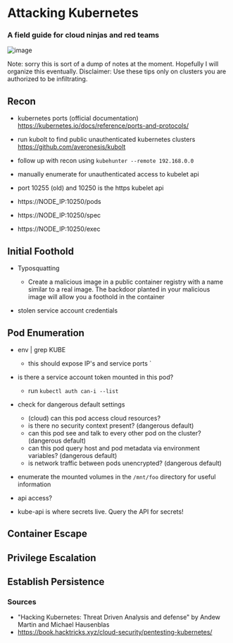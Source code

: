 # Attacking Kubernetes 

### A field guide for cloud ninjas and red teams
![image](https://user-images.githubusercontent.com/24460340/169073810-c0a06695-2f0f-492d-8283-a129b8e9ab3c.png)
 
Note: sorry this is sort of a dump of notes at the moment. Hopefully I will organize this eventually.
Disclaimer: Use these tips only on clusters you are authorized to be infiltrating.

## Recon
- kubernetes ports (official documentation) https://kubernetes.io/docs/reference/ports-and-protocols/
- run kubolt to find public unauthenticated kubernetes clusters https://github.com/averonesis/kubolt
 - follow up with recon using `kubehunter --remote 192.168.0.0` 

- manually enumerate for unauthenticated access to kubelet api
 - port 10255 (old) and 10250 is the https kubelet api
  - https://NODE_IP:10250/pods
  - https://NODE_IP:10250/spec  
  - https://NODE_IP:10250/exec

## Initial Foothold

- Typosquatting
  - Create a malicious image in a public container registry with a name similar to a real image. The backdoor planted in your malicious image will allow you a foothold in the container

- stolen service account credentials

## Pod Enumeration
- env | grep KUBE
  - this should expose IP's and service ports `    

- is there a service account token mounted in this pod?
  - run `kubectl auth can-i --list`
 
- check for dangerous default settings
  - (cloud) can this pod access cloud resources? 
  - is there no security context present? (dangerous default)
  - can this pod see and talk to every other pod on the cluster? (dangerous default)
  - can this pod query host and pod metadata via environment variables? (dangerous default)
  - is network traffic between pods unencrypted? (dangerous default) 

- enumerate the mounted volumes in the `/mnt/foo` directory for useful information  

- api access?
 - kube-api is where secrets live. Query the API for secrets!
 
## Container Escape 

## Privilege Escalation

## Establish Persistence

### Sources 
- "Hacking Kubernetes: Threat Driven Analysis and defense" by Andew Martin and Michael Hausenblas
- https://book.hacktricks.xyz/cloud-security/pentesting-kubernetes/

